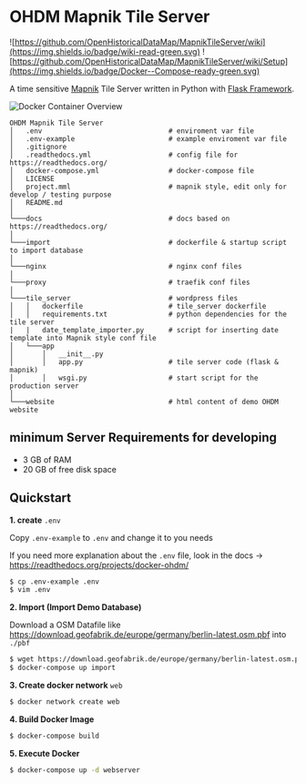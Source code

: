 # OHDM Mapnik Tile Server

![https://github.com/OpenHistoricalDataMap/MapnikTileServer/wiki](https://img.shields.io/badge/wiki-read-green.svg)
![https://github.com/OpenHistoricalDataMap/MapnikTileServer/wiki/Setup](https://img.shields.io/badge/Docker--Compose-ready-green.svg)

A time sensitive [Mapnik](https://mapnik.org/) Tile Server written in Python with [Flask Framework](http://flask.pocoo.org/).

![Docker Container Overview](https://raw.githubusercontent.com/wiki/OpenHistoricalDataMap/MapnikTileServer/_static/ProjectOverview.png)

```
OHDM Mapnik Tile Server
│   .env                               # enviroment var file
│   .env-example                       # example enviroment var file
│   .gitignore
│   .readthedocs.yml                   # config file for https://readthedocs.org/
│   docker-compose.yml                 # docker-compose file
│   LICENSE 
│   project.mml                        # mapnik style, edit only for develop / testing purpose
│   README.md  
│    
└───docs                               # docs based on https://readthedocs.org/
│
└───import                             # dockerfile & startup script to import database
│
└───nginx                              # nginx conf files
│
└───proxy                              # traefik conf files
│
└───tile_server                        # wordpress files
│   │   dockerfile                     # tile_server dockerfile
│   │   requirements.txt               # python dependencies for the tile server
|   |   date_template_importer.py      # script for inserting date template into Mapnik style conf file
│   └───app
│       │   __init__.py
│       │   app.py                     # tile server code (flask & mapnik)
│       │   wsgi.py                    # start script for the production server
│
└───website                            # html content of demo OHDM website
```

## minimum Server Requirements for developing

- 3 GB of RAM
- 20 GB of free disk space

## Quickstart

**1. create** `.env`

Copy `.env-example` to `.env` and change it to you needs

If you need more explanation about the `.env` file, look in the docs -> https://readthedocs.org/projects/docker-ohdm/

```bash
$ cp .env-example .env
$ vim .env
```

**2. Import (Import Demo Database)**

Download a OSM Datafile like https://download.geofabrik.de/europe/germany/berlin-latest.osm.pbf into ``./pbf``

```bash
$ wget https://download.geofabrik.de/europe/germany/berlin-latest.osm.pbf -P pdf
$ docker-compose up import
```

**3. Create docker network** `web`

```bash
$ docker network create web
```

**4. Build Docker Image**

```bash
$ docker-compose build
```

**5. Execute Docker**

```bash
$ docker-compose up -d webserver
```
